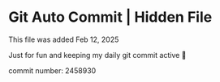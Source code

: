 # Git Auto Commit | Hidden File

This file was added Feb 12, 2025

Just for fun and keeping my daily git commit active 🤪

commit number: 2458930
